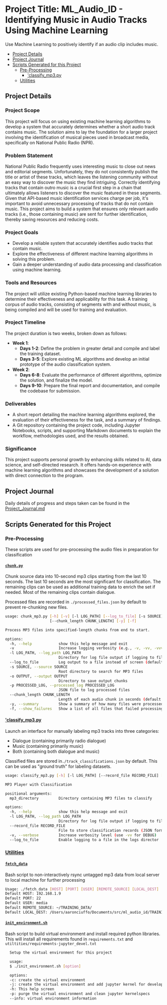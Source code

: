 # Project Title: ML_Audio_ID - Identifying Music in Audio Tracks Using Machine Learning <!-- omit from toc -->

Use Machine Learning to positively identify if an audio clip includes music.

- [Project Details](#project-details)
- [Project Journal](#project-journal)
- [Scripts Generated for this Project](#scripts-generated-for-this-project)
  - [Pre-Processing](#pre-processing)
    - ['classify\_mp3.py](#classify_mp3py)
  - [Utilities](#utilities)

## Project Details

### Project Scope <!-- omit from toc -->
This project will focus on using existing machine learning algorithms to develop a system that accurately determines whether a short audio track contains music. The solution aims to lay the foundation for a larger project involving the identification of musical pieces used in broadcast media, specifically on National Public Radio (NPR).

### Problem Statement <!-- omit from toc -->

National Public Radio frequently uses interesting music to close out news and editorial segments. Unfortunately, they do not consistently publish the title or artist of these tracks, which leaves the listening community without an easy way to discover the music they find intriguing. Correctly identifying tracks that contain outro music is a crucial first step in a chain that ultimately allows listeners to discover the music featured in these segments. Given that API-based music identification services charge per job, it's important to avoid unnecessary processing of tracks that do not contain music. This project aims to build a system that ensures only relevant audio tracks (i.e., those containing music) are sent for further identification, thereby saving resources and reducing costs.

### Project Goals <!-- omit from toc -->

- Develop a reliable system that accurately identifies audio tracks that contain music.
- Explore the effectiveness of different machine learning algorithms in solving this problem.
- Gain a deeper understanding of audio data processing and classification using machine learning.

### Tools and Resources <!-- omit from toc -->

The project will utilize existing Python-based machine learning libraries to determine their effectiveness and applicability for this task. A training corpus of audio tracks, consisting of segments with and without music, is being compiled and will be used for training and evaluation.

### Project Timeline <!-- omit from toc -->

The project duration is two weeks, broken down as follows:

- **Week 1**:
  - **Days 1-2**: Define the problem in greater detail and compile and label the training dataset.
  - **Days 3-5**: Explore existing ML algorithms and develop an initial prototype of the audio classification system.
- **Week 2**:
  - **Days 6-8**: Evaluate the performance of different algorithms, optimize the solution, and finalize the model.
  - **Days 9-10**: Prepare the final report and documentation, and compile the codebase for submission.

### Deliverables <!-- omit from toc -->

- A short report detailing the machine learning algorithms explored, the evaluation of their effectiveness for the task, and a summary of findings.
- A Git repository containing the project code, including Jupyter Notebooks, scripts, and supporting Markdown documents to explain the workflow, methodologies used, and the results obtained.

### Significance <!-- omit from toc -->

This project supports personal growth by enhancing skills related to AI, data science, and self-directed research. It offers hands-on experience with machine learning algorithms and showcases the development of a solution with direct connection to the program.

## Project Journal

Daily details of progress and steps taken can be found in the [Project_Journal.md](./Project_Journal.md)

## Scripts Generated for this Project

### Pre-Processing

These scripts are used for pre-processing the audio files in preparation for classification

#### [`chunk.py`](./chunk_mp3.py)<!-- omit from toc -->

Chunk source data into 10-second mp3 clips starting from the last 10 seconds. The last 10 seconds are the most significant for classification. The remaining clips can be used as additional training data to enrich the set if needed. Most of the remaining clips contain dialogue.

Processed files are recorded in `./processed_files.json` by default to prevent re-chunking new files.

```BASH
usage: chunk_mp3.py [-h] [-v] [-l LOG_PATH] [--log_to_file] [-s SOURCE] [-o OUTPUT] [-p PROCESSED_LOG]
                    [--chunk_length CHUNK_LENGTH] [-y] [-f]

Process MP3 files into specified-length chunks from end to start.

options:
  -h, --help            show this help message and exit
  -v                    Increase logging verbosity (e.g., -v, -vv, -vvv)
  -l LOG_PATH, --log_path LOG_PATH
                        Directory for log file output if logging to file
  --log_to_file         Log output to a file instead of screen (default: screen)
  -s SOURCE, --source SOURCE
                        Root directory to search for MP3 files
  -o OUTPUT, --output OUTPUT
                        Directory to save output chunks
  -p PROCESSED_LOG, --processed_log PROCESSED_LOG
                        JSON file to log processed files
  --chunk_length CHUNK_LENGTH
                        Length of each audio chunk in seconds (default: 10)
  -y, --summary         Show a summary of how many files were processed
  -f, --show_failures   Show a list of all files that failed processing
```

#### ['classify_mp3.py](./classify_mp3.py)

Launch an interface for manually labeling mp3 tracks into three categories:

- Dialogue (containing primarily radio dialogue)
- Music (containing primarily music)
- Both (containing both dialogue and music)

Classified files are stored in`./track_classifications.json` by default. This can be used as "ground truth" for labeling datasets.

```BASH
usage: classify_mp3.py [-h] [-l LOG_PATH] [--record_file RECORD_FILE] [-v] [--log_to_file] mp3_directory

MP3 Player with Classification

positional arguments:
  mp3_directory         Directory containing MP3 files to classify

options:
  -h, --help            show this help message and exit
  -l LOG_PATH, --log_path LOG_PATH
                        Directory for log file output if logging to file
  --record_file RECORD_FILE
                        File to store classification records (JSON format)
  -v, --verbose         Increase verbosity level (use -vv for DEBUG)
  --log_to_file         Enable logging to a file in the logs director
```


### [Utilities](./utilities/)

#### [`fetch_data`](./utilities/fetch_data)<!-- omit from toc -->

Bash script to non-interactively rsync untagged mp3 data from local server to local machine for further processing

```BASH
Usage: ./fetch_data [HOST] [PORT] [USER] [REMOTE_SOURCE] [LOCAL_DEST]
Default HOST: 192.168.1.9
Default PORT: 22
Default USER: media
Default REMOTE_SOURCE: ~/TRAINING_DATA/
Default LOCAL_DEST: /Users/aaronciuffo/Documents/src/ml_audio_id/TRAINING_DATA/RAW
```

#### [`init_environment.sh`](./utilities/init_environment.sh)<!-- omit from toc -->

Bash script to build virtual environment and install required python libraries. This will install all requirements found in `requirements.txt` and `utiltities/requirements-jupyter_devel.txt`

```BASH
  Setup the virtual environment for this project

  usage:
  $ ./init_environment.sh [option]

  options:
  -c: create the virtual environment
  -j: create the virtual environment and add jupyter kernel for development
  -h: This help screen
  -p: purge the virtual environment and clean jupyter kernelspecs
  --info: virtual environment information
```
